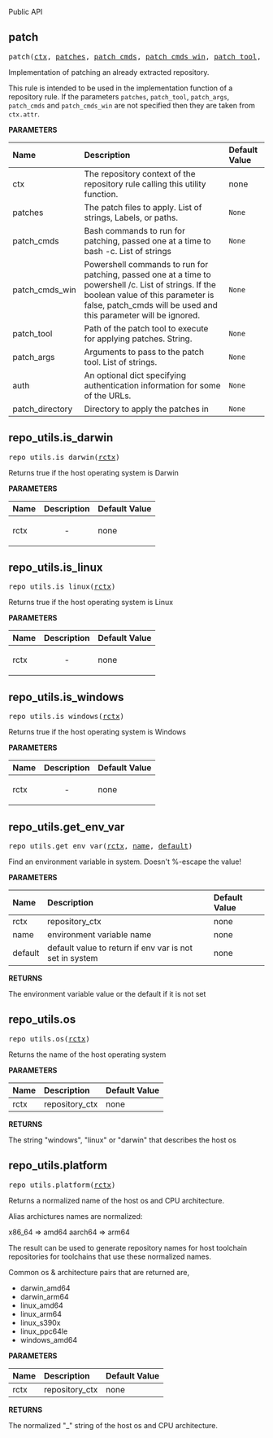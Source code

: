 <!-- Generated with Stardoc: http://skydoc.bazel.build -->

Public API

<a id="#patch"></a>

## patch

<pre>
patch(<a href="#patch-ctx">ctx</a>, <a href="#patch-patches">patches</a>, <a href="#patch-patch_cmds">patch_cmds</a>, <a href="#patch-patch_cmds_win">patch_cmds_win</a>, <a href="#patch-patch_tool">patch_tool</a>, <a href="#patch-patch_args">patch_args</a>, <a href="#patch-auth">auth</a>, <a href="#patch-patch_directory">patch_directory</a>)
</pre>

Implementation of patching an already extracted repository.

This rule is intended to be used in the implementation function of
a repository rule. If the parameters `patches`, `patch_tool`,
`patch_args`, `patch_cmds` and `patch_cmds_win` are not specified
then they are taken from `ctx.attr`.


**PARAMETERS**


| Name  | Description | Default Value |
| :------------- | :------------- | :------------- |
| <a id="patch-ctx"></a>ctx |  The repository context of the repository rule calling this utility function.   |  none |
| <a id="patch-patches"></a>patches |  The patch files to apply. List of strings, Labels, or paths.   |  <code>None</code> |
| <a id="patch-patch_cmds"></a>patch_cmds |  Bash commands to run for patching, passed one at a time to bash -c. List of strings   |  <code>None</code> |
| <a id="patch-patch_cmds_win"></a>patch_cmds_win |  Powershell commands to run for patching, passed one at a time to powershell /c. List of strings. If the boolean value of this parameter is false, patch_cmds will be used and this parameter will be ignored.   |  <code>None</code> |
| <a id="patch-patch_tool"></a>patch_tool |  Path of the patch tool to execute for applying patches. String.   |  <code>None</code> |
| <a id="patch-patch_args"></a>patch_args |  Arguments to pass to the patch tool. List of strings.   |  <code>None</code> |
| <a id="patch-auth"></a>auth |  An optional dict specifying authentication information for some of the URLs.   |  <code>None</code> |
| <a id="patch-patch_directory"></a>patch_directory |  Directory to apply the patches in   |  <code>None</code> |


<a id="#repo_utils.is_darwin"></a>

## repo_utils.is_darwin

<pre>
repo_utils.is_darwin(<a href="#repo_utils.is_darwin-rctx">rctx</a>)
</pre>

Returns true if the host operating system is Darwin

**PARAMETERS**


| Name  | Description | Default Value |
| :------------- | :------------- | :------------- |
| <a id="repo_utils.is_darwin-rctx"></a>rctx |  <p align="center"> - </p>   |  none |


<a id="#repo_utils.is_linux"></a>

## repo_utils.is_linux

<pre>
repo_utils.is_linux(<a href="#repo_utils.is_linux-rctx">rctx</a>)
</pre>

Returns true if the host operating system is Linux

**PARAMETERS**


| Name  | Description | Default Value |
| :------------- | :------------- | :------------- |
| <a id="repo_utils.is_linux-rctx"></a>rctx |  <p align="center"> - </p>   |  none |


<a id="#repo_utils.is_windows"></a>

## repo_utils.is_windows

<pre>
repo_utils.is_windows(<a href="#repo_utils.is_windows-rctx">rctx</a>)
</pre>

Returns true if the host operating system is Windows

**PARAMETERS**


| Name  | Description | Default Value |
| :------------- | :------------- | :------------- |
| <a id="repo_utils.is_windows-rctx"></a>rctx |  <p align="center"> - </p>   |  none |


<a id="#repo_utils.get_env_var"></a>

## repo_utils.get_env_var

<pre>
repo_utils.get_env_var(<a href="#repo_utils.get_env_var-rctx">rctx</a>, <a href="#repo_utils.get_env_var-name">name</a>, <a href="#repo_utils.get_env_var-default">default</a>)
</pre>

Find an environment variable in system. Doesn't %-escape the value!

**PARAMETERS**


| Name  | Description | Default Value |
| :------------- | :------------- | :------------- |
| <a id="repo_utils.get_env_var-rctx"></a>rctx |  repository_ctx   |  none |
| <a id="repo_utils.get_env_var-name"></a>name |  environment variable name   |  none |
| <a id="repo_utils.get_env_var-default"></a>default |  default value to return if env var is not set in system   |  none |

**RETURNS**

The environment variable value or the default if it is not set


<a id="#repo_utils.os"></a>

## repo_utils.os

<pre>
repo_utils.os(<a href="#repo_utils.os-rctx">rctx</a>)
</pre>

Returns the name of the host operating system

**PARAMETERS**


| Name  | Description | Default Value |
| :------------- | :------------- | :------------- |
| <a id="repo_utils.os-rctx"></a>rctx |  repository_ctx   |  none |

**RETURNS**

The string "windows", "linux" or "darwin" that describes the host os


<a id="#repo_utils.platform"></a>

## repo_utils.platform

<pre>
repo_utils.platform(<a href="#repo_utils.platform-rctx">rctx</a>)
</pre>

Returns a normalized name of the host os and CPU architecture.

Alias archictures names are normalized:

x86_64 => amd64
aarch64 => arm64

The result can be used to generate repository names for host toolchain
repositories for toolchains that use these normalized names.

Common os & architecture pairs that are returned are,

- darwin_amd64
- darwin_arm64
- linux_amd64
- linux_arm64
- linux_s390x
- linux_ppc64le
- windows_amd64


**PARAMETERS**


| Name  | Description | Default Value |
| :------------- | :------------- | :------------- |
| <a id="repo_utils.platform-rctx"></a>rctx |  repository_ctx   |  none |

**RETURNS**

The normalized "<os>_<arch>" string of the host os and CPU architecture.


